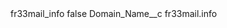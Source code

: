 <?xml version="1.0" encoding="UTF-8"?>
<CustomMetadata xmlns="http://soap.sforce.com/2006/04/metadata" xmlns:xsi="http://www.w3.org/2001/XMLSchema-instance" xmlns:xsd="http://www.w3.org/2001/XMLSchema">
    <label>fr33mail_info</label>
    <protected>false</protected>
    <values>
        <field>Domain_Name__c</field>
        <value xsi:type="xsd:string">fr33mail.info</value>
    </values>
</CustomMetadata>
